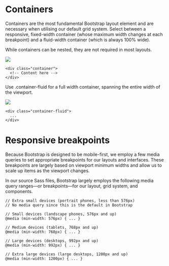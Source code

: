 # Containers

Containers are the most fundamental Bootstrap layout element and are necessary when utilising our default grid system. Select between a responsive, fixed-width container (whose maximum width changes at each breakpoint) and a fluid-width container (which is always 100% wide).


While containers can be nested, they are not required in most layouts.

<img src="https://user-images.githubusercontent.com/95307102/219938569-bd3fcd75-f048-404d-8d2d-b5ff82205782.PNG"> 

````
<div class="container">
  <!-- Content here -->
</div>
````


Use .container-fluid for a full width container, spanning the entire width of the viewport.

<img src="https://user-images.githubusercontent.com/95307102/219938828-b9a28d76-4c01-4464-9bb6-d73699f9ef4a.PNG"> 

````
<div class="container-fluid">
  ...
</div>
````

# Responsive breakpoints

Because Bootstrap is designed to be mobile-first, we employ a few media queries to set appropriate breakpoints for our layouts and interfaces. 
These breakpoints are largely based on viewport minimum widths and allow us to scale up items as the viewport changes.

In our source Sass files, Bootstrap largely employs the following media query ranges—or breakpoints—for our layout, grid system, and components.

````
// Extra small devices (portrait phones, less than 576px)
// No media query since this is the default in Bootstrap

// Small devices (landscape phones, 576px and up)
@media (min-width: 576px) { ... }

// Medium devices (tablets, 768px and up)
@media (min-width: 768px) { ... }

// Large devices (desktops, 992px and up)
@media (min-width: 992px) { ... }

// Extra large devices (large desktops, 1200px and up)
@media (min-width: 1200px) { ... }
````
